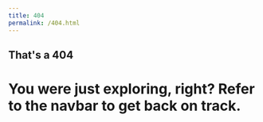 ```yaml
---
title: 404
permalink: /404.html
---
```


## That's a 404

# You were just exploring, right? Refer to the navbar to get back on track.
